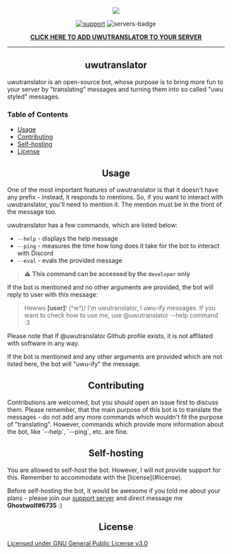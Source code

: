 <div align="center">
<img src="https://media.discordapp.net/attachments/676016325969182740/677163027669450773/uwu_translator.png">

[![support][support-badge]][support-invite]
![servers-badge]

<strong><a href="https://discordapp.com/oauth2/authorize?client_id=635507578008240165&permissions=84992&scope=bot">CLICK HERE TO ADD UWUTRANSLATOR TO YOUR SERVER</a></strong>
</div>

---

<h2 align="center">uwutranslator</h2>
uwutranslator is an open-source bot, whose purpose is to bring more fun to your server by "translating" messages and turning them into so called "uwu styled" messages.

<h3>Table of Contents</h3>

- [Usage](#usage)
- [Contributing](#contributing)
- [Self-hosting](#self-hosting)
- [License](#license)

<h2 align="center">Usage</h2>
One of the most important features of uwutranslator is that it doesn't have any prefix - instead, it responds to mentions. So, if you want to interact with uwutranslator, you'll need to mention it. The mention must be in the front of the message too.

uwutranslator has a few commands, which are listed below:
- `--help` - displays the help message
- `--ping` - measures the time how long does it take for the bot to interact with Discord
- `--eval` - evals the provided message
> ⚠ **This command can be accessed by the `developer` only**

If the bot is mentioned and no other arguments are provided, the bot will reply to user with this message:
> Hewwo **[user]**! (^w^)/
I'm uwutranslator, I uwu-ify messages. If you want to check how to use me, use @uwutranslator --help command :3

Please note that if @uwutranslator Github profile exists, it is not affilated with software in any way.

If the bot is mentioned and any other arguments are provided which are not listed here, the bot will "uwu-ify" the message.


<h2 align="center">Contributing</h2>
Contributions are welcomed, but you should open an issue first to discuss them. Please remember, that the main purpose of this bot is to translate the messages - do not add any more commands which wouldn't fit the purpose of "translating". However, commands which provide more information about the bot, like `--help`, `--ping`, etc. are fine.


<h2 align="center">Self-hosting</h2>
You are allowed to self-host the bot. However, I will not provide support for this. Remember to accommodate with the [license](#license). 

Before self-hosting the bot, it would be awesome if you told me about your plans - please join our [support server](https://discord.gg/tY3fMKh) and direct message me **Ghostwolf#6735** :)


<h2 align="center">License</h2>

[Licensed under GNU General Public License v3.0](https://github.com/TheOnlyGhostwolf/uwutranslator/blob/master/LICENSE)

[support-invite]: https://discord.gg/tY3fMKh
[support-badge]: https://img.shields.io/discord/661993788616474628?label=chat%20on%20Discord&logo=discord&logoColor=white


[servers-badge]: https://top.gg/api/widget/servers/635507578008240165.svg?noavatar=true&leftcolor=FFC2E8&lefttextcolor=ffffff&rightcolor=000000&righttextcolor=ffffff
